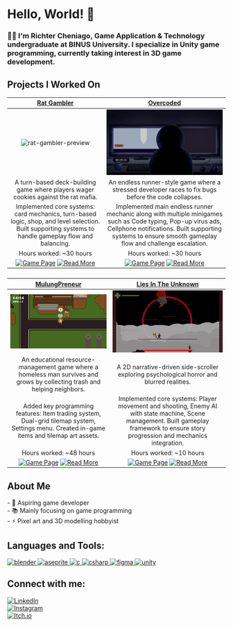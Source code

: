 
<h1 align="left">Hello, World! 👋</h1>
<h3 align="left">👩‍💻  I'm Richter Cheniago, Game Application & Technology undergraduate at BINUS University. I specialize in Unity game programming, currently taking interest in 3D game development. </h3>

###

<h2>Projects I Worked On</h2>


| [Rat Gambler](https://rchtr-chn.itch.io/rat-gambler) | [Overcoded](https://rchtr-chn.itch.io/overcoded) |
| :-----------: | :---------: |
|  <img width=100% src="https://github.com/rchtr-chn/Rat-Gambler/raw/main/readme-gifs/gif-1.gif" alt="rat-gambler-preview" /> | <img width=100% src="https://github.com/rchtr-chn/Overcoded/raw/main/readme-gifs/gif-1.gif" alt="overcoded-preview" /> |
| A turn-based deck-building game where players wager cookies against the rat mafia. | An endless runner-style game where a stressed developer races to fix bugs before the code collapses. |
|  Implemented core systems: card mechanics, turn-based logic, shop, and level selection. Built supporting systems to handle gameplay flow and balancing. | Implemented main endless runner mechanic along with multiple minigames such as Code typing, Pop-up virus ads, Cellphone notifications. Built supporting systems to ensure smooth gameplay flow and challenge escalation. |
| Hours worked: ~30 hours  | Hours worked: ~30 hours  |
| [![Game Page](https://img.shields.io/badge/play_game-fa5c5c.svg?style=for-the-badge&logo=itch.io&logoColor=white)](https://rchtr-chn.itch.io/rat-gambler) [![Read More](https://img.shields.io/badge/📖_read_more-FFA500.svg?style=for-the-badge&logo=https://www.iconsdb.com/icons/preview/white/literature-xxl.png)](https://github.com/rchtr-chn/Rat-Gambler) | [![Game Page](https://img.shields.io/badge/play_game-fa5c5c.svg?style=for-the-badge&logo=itch.io&logoColor=white)](https://rchtr-chn.itch.io/overcoded) [![Read More](https://img.shields.io/badge/📖_read_more-FFA500.svg?style=for-the-badge&logo=https://www.iconsdb.com/icons/preview/white/literature-xxl.png)](https://github.com/rchtr-chn/Overcoded) |

###

| [MulungPreneur](https://wi1wil.itch.io/mulungpreneur) | [Lies In The Unknown](https://rchtr-chn.itch.io/lies-in-the-unknown) |
| :-----------: | :-----------------: |
| <img src="https://github.com/wi1wil/MulungPreneur/raw/main/Assets/ReadMe/mulung1.gif" alt="mulungpreneur-preview" /> | <img src="https://github.com/rchtr-chn/Lies-in-The-Unknown/raw/main/readme-gifs/gif-3.gif" alt="lies-in-the-unknown-preview" /> |
| An educational resource-management game where a homeless man survives and grows by collecting trash and helping neighbors. | A 2D narrative-driven side-scroller exploring psychological horror and blurred realities. |
|  Added key programming features: Item trading system, Dual-grid tilemap system, Settings menu. Created in-game items and tilemap art assets. | Implemented core systems: Player movement and shooting, Enemy AI with state machine, Scene management. Built gameplay framework to ensure story progression and mechanics integration. |
| Hours worked: ~48 hours | Hours worked: ~10 hours |
| [![Game Page](https://img.shields.io/badge/play_game-fa5c5c.svg?style=for-the-badge&logo=itch.io&logoColor=white)](https://wi1wil.itch.io/mulungpreneur) [![Read More](https://img.shields.io/badge/📖_read_more-FFA500.svg?style=for-the-badge&logo=https://www.iconsdb.com/icons/preview/white/literature-xxl.png)](https://github.com/wi1wil/MulungPreneur) | [![Game Page](https://img.shields.io/badge/play_game-fa5c5c.svg?style=for-the-badge&logo=itch.io&logoColor=white)](https://rchtr-chn.itch.io/lies-in-the-unknown) [![Read More](https://img.shields.io/badge/📖_read_more-FFA500.svg?style=for-the-badge&logo=https://www.iconsdb.com/icons/preview/white/literature-xxl.png)](https://github.com/rchtr-chn/Lies-In-The-Unknown)

###

<h2> About Me</h2>

<p align="left">- 🔭 Aspiring game developer
  <br>- 📚 Mainly focusing on game programming
  <br>- ⚡ Pixel art and 3D modelling hobbyist
</p>

###

<h2 align="left">Languages and Tools:</h2>
<p align="left"> 
  <a href="https://www.blender.org/" target="_blank" rel="noreferrer"> <img src="https://upload.wikimedia.org/wikipedia/commons/thumb/0/0c/Blender_logo_no_text.svg/512px-Blender_logo_no_text.svg.png?20210507122249" alt="blender" width="40" height="40"/> </a> 
  <a href="https://www.aseprite.org/" target="_blank" rel="noreferrer"> <img src="https://www.rw-designer.com/icon-image/22556-64x64x4.png" alt="aseprite" width="40" height="40"/> </a> 
  <a href="https://www.cprogramming.com/" target="_blank" rel="noreferrer"> <img src="https://upload.wikimedia.org/wikipedia/commons/thumb/1/18/C_Programming_Language.svg/380px-C_Programming_Language.svg.png?20201031132917" alt="c" width="40" height="40"/> </a> 
  <a href="https://www.w3schools.com/cs/" target="_blank" rel="noreferrer"> <img src="https://uxwing.com/wp-content/themes/uxwing/download/brands-and-social-media/c-sharp-programming-language-icon.png" alt="csharp" width="40" height="40"/> </a> 
  <a href="https://www.figma.com/" target="_blank" rel="noreferrer"> <img src="https://www.vectorlogo.zone/logos/figma/figma-icon.svg" alt="figma" width="40" height="40"/> </a> 
  <a href="https://unity.com/" target="_blank" rel="noreferrer"> <img src="https://cdn.brandfetch.io/idEc0EPR9J/w/400/h/400/theme/dark/icon.jpeg?c=1bxid64Mup7aczewSAYMX&t=1667820720681" alt="unity" width="40" height="40"/> </a> 
</p>

###

<h2 align="left">Connect with me:</h2>

[![LinkedIn](https://custom-icon-badges.demolab.com/badge/Richter_Cheniago-0A66C2?logo=linkedin-white&logoColor=fff)](https://www.linkedin.com/in/richter-cheniago-42b1b828a/) <br/>
[![Instagram](https://img.shields.io/badge/rchtr.chn-%23E4405F.svg?logo=Instagram&logoColor=white)](https://www.instagram.com/rchtr.chn/) <br/>
[![Itch.io](https://img.shields.io/badge/rchtr--chn-fa5c5c.svg?logo=itch.io&logoColor=white)](https://rchtr-chn.itch.io/) <br/>
</p>
